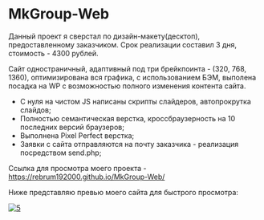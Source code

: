 # MkGroup-Web

Данный проект я сверстал по дизайн-макету(десктоп), предоставленному заказчиком. Срок реализации составил 3 дня, стоимость - 4300 рублей.

Сайт одностраничный, адаптивный под три брейкпоинта - (320, 768, 1360), оптимизирована вся графика, с использованием БЭМ, выполена посадка на WP с возможностью полного изменения контента сайта.

- С нуля на чистом JS написаны скрипты слайдеров, автопрокрутка слайдов;
- Полностью семантическая верстка, кроссбраузерность на 10 последних версий браузеров;
- Выполнена Pixel Perfect верстка;
- Заявки с сайта отправляются на почту заказчика - реализация посредством send.php;

Ссылка для просмотра моего проекта - https://rebrum192000.github.io/MkGroup-Web/

Ниже представляю превью моего сайта для быстрого просмотра:

<a href="https://ibb.co/NtmKJzM"><img src="https://i.ibb.co/rFcHzJV/5.png" alt="5" border="0"></a>
